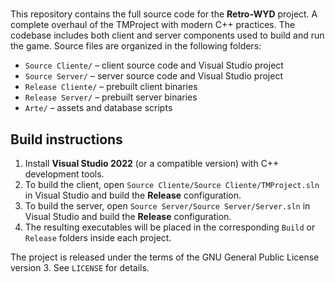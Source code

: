 # 

This repository contains the full source code for the **Retro-WYD** project. A complete overhaul of the TMProject with modern C++ practices. The codebase includes both client and server components used to build and run the game. Source files are organized in the following folders:

- `Source Cliente/` – client source code and Visual Studio project
- `Source Server/` – server source code and Visual Studio project
- `Release Cliente/` – prebuilt client binaries
- `Release Server/` – prebuilt server binaries
- `Arte/` – assets and database scripts

## Build instructions

1. Install **Visual Studio 2022** (or a compatible version) with C++ development tools.
2. To build the client, open `Source Cliente/Source Cliente/TMProject.sln` in Visual Studio and build the **Release** configuration.
3. To build the server, open `Source Server/Source Server/Server.sln` in Visual Studio and build the **Release** configuration.
4. The resulting executables will be placed in the corresponding `Build` or `Release` folders inside each project.

The project is released under the terms of the GNU General Public License version 3. See `LICENSE` for details.
